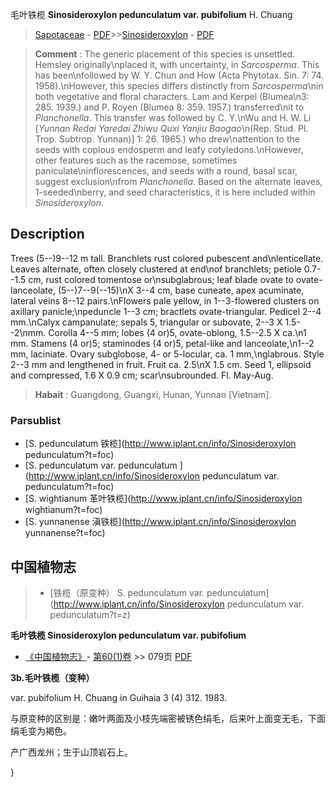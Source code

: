 毛叶铁榄 **Sinosideroxylon pedunculatum var. pubifolium** H. Chuang

> [Sapotaceae](http://www.iplant.cn/info/Sapotaceae?t=foc) - [PDF](http://www.iplant.cn/foc/pdf/Sapotaceae.pdf)>>[Sinosideroxylon](http://www.iplant.cn/info/Sinosideroxylon?t=foc) - [PDF](http://www.iplant.cn/foc/pdf/Sinosideroxylon.pdf)

> **Comment** : 
> The generic placement of this species is unsettled. Hemsley originally\nplaced it, with uncertainty, in *Sarcosperma*. This has been\nfollowed by W. Y. Chun and How (Acta Phytotax. Sin. 7: 74. 1958).\nHowever, this species differs distinctly from *Sarcosperma*\nin both vegetative and floral characters. Lam and Kerpel (Blumea\n3: 285. 1939.) and P. Royen (Blumea 8: 359. 1957.) transferred\nit to *Planchonella*. This transfer was followed by C. Y.\nWu and H. W. Li [*Yunnan Redai Yaredai Zhiwu Quxi Yanjiu Baogao*\n(Rep. Stud. Pl. Trop. Subtrop. Yunnan)] 1: 26. 1965.) who drew\nattention to the seeds with copious endosperm and leafy cotyledons.\nHowever, other features such as the racemose, sometimes paniculate\ninflorescences, and seeds with a round, basal scar, suggest exclusion\nfrom *Planchonella*. Based on the alternate leaves, 1-seeded\nberry, and seed characteristics, it is here included within *Sinosideroxylon*.

## Description

Trees (5--)9--12 m tall. Branchlets rust colored pubescent and\nlenticellate. Leaves alternate, often closely clustered at end\nof branchlets; petiole 0.7--1.5 cm, rust colored tomentose or\nsubglabrous; leaf blade ovate to ovate-lanceolate, (5--)7--9(--15)\nX 3--4 cm, base cuneate, apex acuminate, lateral veins 8--12 pairs.\nFlowers pale yellow, in 1--3-flowered clusters on axillary panicle;\npeduncle 1--3 cm; bractlets ovate-triangular. Pedicel 2--4 mm.\nCalyx campanulate; sepals 5, triangular or subovate, 2--3 X 1.5--2\nmm. Corolla 4--5 mm; lobes (4 or)5, ovate-oblong, 1.5--2.5 X ca.\n1 mm. Stamens (4 or)5; staminodes (4 or)5, petal-like and lanceolate,\n1--2 mm, laciniate. Ovary subglobose, 4- or 5-locular, ca. 1 mm,\nglabrous. Style 2--3 mm and lengthened in fruit. Fruit ca. 2.5\nX 1.5 cm. Seed 1, ellipsoid and compressed, 1.6 X 0.9 cm; scar\nsubrounded. Fl. May-Aug.

> **Habait** : 
> Guangdong, Guangxi, Hunan, Yunnan [Vietnam].

### Parsublist

* [S.  pedunculatum  铁榄](http://www.iplant.cn/info/Sinosideroxylon pedunculatum?t=foc)
* [S.  pedunculatum var. pedunculatum  ](http://www.iplant.cn/info/Sinosideroxylon pedunculatum var. pedunculatum?t=foc)
* [S.  wightianum  革叶铁榄](http://www.iplant.cn/info/Sinosideroxylon wightianum?t=foc)
* [S.  yunnanense  滇铁榄](http://www.iplant.cn/info/Sinosideroxylon yunnanense?t=foc)

## 中国植物志

> * [铁榄（原变种）  S.  pedunculatum var. pedunculatum](http://www.iplant.cn/info/Sinosideroxylon pedunculatum var. pedunculatum?t=z)

**毛叶铁榄 Sinosideroxylon pedunculatum var. pubifolium**

* [《中国植物志》](http://www.iplant.cn/frps)- [第60(1)卷](http://www.iplant.cn/frps/vol/60(1)) >> 079页 [PDF](http://www.iplant.cn/frps/pdf/60(1)/079.pdf)

**3b.毛叶铁榄（变种）**

var. pubifolium H. Chuang in Guihaia 3 (4) 312. 1983.

与原变种的区别是：嫩叶两面及小枝先端密被锈色绢毛，后来叶上面变无毛，下面绢毛变为褐色。

产广西龙州；生于山顶岩石上。

}